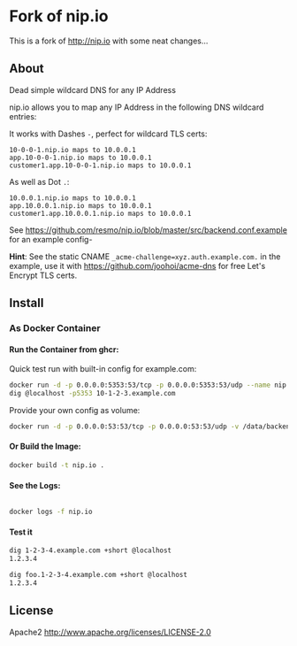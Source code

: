 # Fork of nip.io

This is a fork of http://nip.io with some neat changes...

## About

Dead simple wildcard DNS for any IP Address

nip.io allows you to map any IP Address in the following DNS wildcard entries:

It works with Dashes `-`, perfect for wildcard TLS certs:
~~~
10-0-0-1.nip.io maps to 10.0.0.1
app.10-0-0-1.nip.io maps to 10.0.0.1
customer1.app.10-0-0-1.nip.io maps to 10.0.0.1
~~~

As well as Dot `.`:
~~~
10.0.0.1.nip.io maps to 10.0.0.1
app.10.0.0.1.nip.io maps to 10.0.0.1
customer1.app.10.0.0.1.nip.io maps to 10.0.0.1
~~~

See https://github.com/resmo/nip.io/blob/master/src/backend.conf.example for an example config-

**Hint**: See the static CNAME `_acme-challenge=xyz.auth.example.com.` in the example, use it with https://github.com/joohoi/acme-dns for free Let's Encrypt TLS certs.

## Install

### As Docker Container

#### Run the Container from ghcr:

Quick test run with built-in config for example.com:

```bash
docker run -d -p 0.0.0.0:5353:53/tcp -p 0.0.0.0:5353:53/udp --name nip.io ghcr.io/resmo/nip-io:latest
dig @localhost -p5353 10-1-2-3.example.com
```

Provide your own config as volume:

```bash
docker run -d -p 0.0.0.0:53:53/tcp -p 0.0.0.0:53:53/udp -v /data/backend.conf:/usr/local/bin/backend.conf --name nip.io ghcr.io/resmo/nip-io:latest
```

#### Or Build the Image:

```bash
docker build -t nip.io .
```

#### See the Logs:

```bash

docker logs -f nip.io
```

#### Test it

```bash
dig 1-2-3-4.example.com +short @localhost
1.2.3.4

dig foo.1-2-3-4.example.com +short @localhost
1.2.3.4
```

## License

Apache2 http://www.apache.org/licenses/LICENSE-2.0
